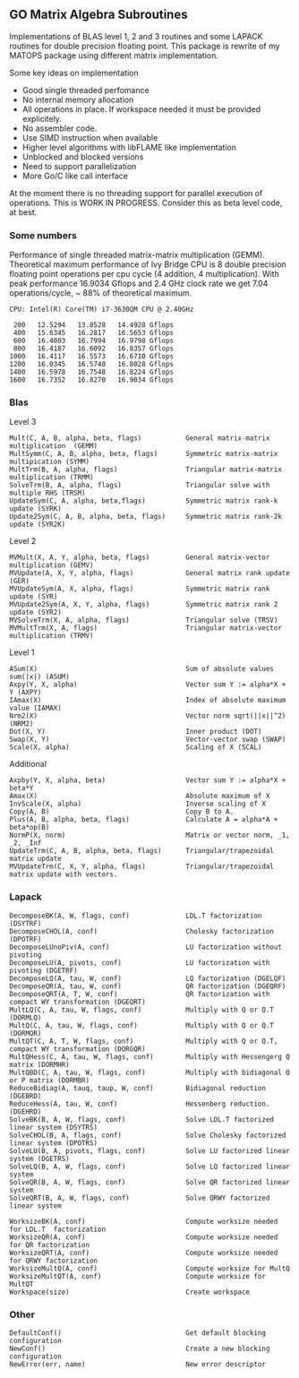 GO Matrix Algebra Subroutines
-----------------------------

Implementations of BLAS level 1, 2 and 3 routines and some LAPACK routines for double precision floating point.
This package is rewrite of my MATOPS package using different matrix implementation.

Some key ideas on implementation

- Good single threaded perfomance
- No internal memory allocation
- All operations in place. If workspace needed it must be provided explicitely.
- No assembler code. 
- Use SIMD instruction when available
- Higher level algorithms with libFLAME like implementation
- Unblocked and blocked versions
- Need to support parallelization
- More Go/C like call interface

At the moment there is no threading support for parallel execution of operations. 
This is WORK IN PROGRESS. Consider this as beta level code, at best. 

### Some numbers 

Performance of single threaded matrix-matrix multiplication (GEMM). Theoretical
maximum performance of Ivy Bridge CPU is 8 double precision floating point operations
per cpu cycle (4 addition, 4 multiplication). With peak performance 16.9034 Gflops
and 2.4 GHz clock rate we get 7.04 operations/cycle, ~ 88% of theoretical maximum.

    CPU: Intel(R) Core(TM) i7-3630QM CPU @ 2.40GHz

     200   12.5294   13.8528   14.4928 Gflops
     400   15.6345   16.2817   16.5653 Gflops
     600   16.4003   16.7994   16.9798 Gflops
     800   16.4187   16.6092   16.8357 Gflops
    1000   16.4117   16.5573   16.6710 Gflops
    1200   16.0345   16.5740   16.8028 Gflops
    1400   16.5978   16.7548   16.8224 Gflops
    1600   16.7352   16.8270   16.9034 Gflops
  

### Blas

  Level 3

    Mult(C, A, B, alpha, beta, flags)           General matrix-matrix multiplication  (GEMM)
    MultSymm(C, A, B, alpha, beta, flags)       Symmetric matrix-matrix multipication (SYMM)
    MultTrm(B, A, alpha, flags)                 Triangular matrix-matrix multiplication (TRMM)  
    SolveTrm(B, A, alpha, flags)                Triangular solve with multiple RHS (TRSM)
    UpdateSym(C, A, alpha, beta,flags)          Symmetric matrix rank-k update (SYRK)
    Update2Sym(C, A, B, alpha, beta, flags)     Symmetric matrix rank-2k update (SYR2K)

  Level 2

    MVMult(X, A, Y, alpha, beta, flags)         General matrix-vector multiplication (GEMV)
    MVUpdate(A, X, Y, alpha, flags)             General matrix rank update (GER)
    MVUpdateSym(A, X, alpha, flags)             Symmetric matrix rank update (SYR)
    MVUpdate2Sym(A, X, Y, alpha, flags)         Symmetric matrix rank 2 update (SYR2)
    MVSolveTrm(X, A, alpha, flags)              Triangular solve (TRSV)
    MVMultTrm(X, A, flags)                      Triangular matrix-vector multiplication (TRMV)

  Level 1

    ASum(X)                                     Sum of absolute values sum(|x|) (ASUM)
    Axpy(Y, X, alpha)                           Vector sum Y := alpha*X + Y (AXPY)
    IAmax(X)                                    Index of absolute maximum value (IAMAX)
    Nrm2(X)                                     Vector norm sqrt(||x||^2) (NRM2)
    Dot(X, Y)                                   Inner product (DOT)
    Swap(X, Y)                                  Vector-vector swap (SWAP)
    Scale(X, alpha)                             Scaling of X (SCAL)

  Additional

    Axpby(Y, X, alpha, beta)                    Vector sum Y := alpha*X + beta*Y 
    Amax(X)                                     Absolute maximum of X
    InvScale(X, alpha)                          Inverse scaling of X 
    Copy(A, B)                                  Copy B to A.
    Plus(A, B, alpha, beta, flags)              Calculate A = alpha*A + beta*op(B)
    NormP(X, norm)                              Matrix or vector norm, _1, _2, _Inf
    UpdateTrm(C, A, B, alpha, beta, flags)      Triangular/trapezoidal matrix update
    MVUpdateTrm(C, X, Y, alpha, flags)          Triangular/trapezoidal matrix update with vectors.

### Lapack
  
    DecomposeBK(A, W, flags, conf)              LDL.T factorization (DSYTRF)
    DecomposeCHOL(A, conf)                      Cholesky factorization (DPOTRF)
    DecomposeLUnoPiv(A, conf)                   LU factorization without pivoting
    DecomposeLU(A, pivots, conf)                LU factorization with pivoting (DGETRF)
    DecomposeLQ(A, tau, W, conf)                LQ factorization (DGELQF)
    DecomposeQR(A, tau, W, conf)                QR factorization (DGEQRF)
    DecomposeQRT(A, T, W, conf)                 QR factorization with compact WY transformation (DGEQRT)
    MultLQ(C, A, tau, W, flags, conf)           Multiply with Q or Q.T  (DORMLQ)
    MultQ(C, A, tau, W, flags, conf)            Multiply with Q or Q.T  (DORMQR)
    MultQT(C, A, T, W, flags, conf)             Multiply with Q or Q.T, compact WY transformation (DORGQR)
    MultQHess(C, A, tau, W, flags, conf)        Multiply with Hessengerg Q matrix (DORMHR)
    MultQBD(C, A, tau, W, flags, conf)          Multiply with bidiagonal Q or P matrix (DORMBR)
    ReduceBidiag(A, tauq, taup, W, conf)        Bidiagonal reduction (DGEBRD)
    ReduceHess(A, tau, W, conf)                 Hessenberg reduction. (DGEHRD)
    SolveBK(B, A, W, flags, conf)               Solve LDL.T factorized linear system (DSYTRS)
    SolveCHOL(B, A, flags, conf)                Solve Cholesky factorized linear system (DPOTRS)
    SolveLU(B, A, pivots, flags, conf)          Solve LU factorized linear system (DGETRS)
    SolveLQ(B, A, W, flags, conf)               Solve LQ factorized linear system
    SolveQR(B, A, W, flags, conf)               Solve QR factorized linear system
    SolveQRT(B, A, W, flags, conf)              Solve QRWY factorized linear system

    WorksizeBK(A, conf)                         Compute worksize needed for LDL.T  factorization
    WorksizeQR(A, conf)                         Compute worksize needed for QR factorization
    WorksizeQRT(A, conf)                        Compute worksize needed for QRWY factorization
    WorksizeMultQ(A, conf)                      Compute worksize for MultQ
    WorksizeMultQT(A, conf)                     Compute worksize for MultQT
    Workspace(size)                             Create workspace

###  Other

    DefaultConf()                               Get default blocking configuration 
    NewConf()                                   Create a new blocking configuration
    NewError(err, name)                         New error descriptor

